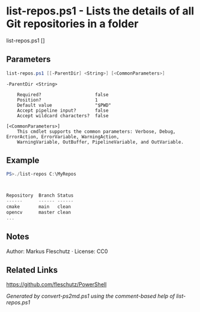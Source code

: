 # list-repos.ps1 - Lists the details of all Git repositories in a folder

list-repos.ps1 [<ParentDir>]

## Parameters
```powershell
list-repos.ps1 [[-ParentDir] <String>] [<CommonParameters>]

```

```
-ParentDir <String>
    
    Required?                    false
    Position?                    1
    Default value                "$PWD"
    Accept pipeline input?       false
    Accept wildcard characters?  false
```

```
[<CommonParameters>]
    This cmdlet supports the common parameters: Verbose, Debug, ErrorAction, ErrorVariable, WarningAction, 
    WarningVariable, OutBuffer, PipelineVariable, and OutVariable.
```

## Example
```powershell
PS>./list-repos C:\MyRepos



Repository  Branch Status
------      ------ ------
cmake       main   clean
opencv      master clean
...
```


## Notes
Author: Markus Fleschutz · License: CC0

## Related Links
https://github.com/fleschutz/PowerShell

*Generated by convert-ps2md.ps1 using the comment-based help of list-repos.ps1*
